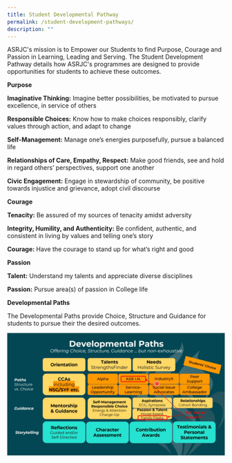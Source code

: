 ```yaml
---
title: Student Developmental Pathway
permalink: /student-development-pathways/
description: ""
---
```


ASRJC's mission is to Empower our Students to find Purpose, Courage and Passion in Learning, Leading and Serving. The Student Development Pathway details how ASRJC's programmes are designed to provide opportunities for students to achieve these outcomes.

**Purpose**

**Imaginative Thinking:** Imagine better possibilities, be motivated to pursue excellence, in service of others

**Responsible Choices:** Know how to make choices responsibly, clarify values through action, and adapt to change

**Self-Management:** Manage one’s energies purposefully, pursue a balanced life

**Relationships of Care, Empathy, Respect:** Make good friends, see and hold in regard others’ perspectives, support one another

**Civic Engagement:** Engage in stewardship of community, be positive towards injustice and grievance, adopt civil discourse

**Courage**

**Tenacity:** Be assured of my sources of tenacity amidst adversity

**Integrity, Humility, and Authenticity:** Be confident, authentic, and consistent in living by values and telling one’s story

**Courage:** Have the courage to stand up for what’s right and good

**Passion**

**Talent:** Understand my talents and appreciate diverse disciplines

**Passion:** Pursue area(s) of passion in College life

**Developmental Paths**

The Developmental Paths provide Choice, Structure and Guidance for students to pursue their the desired outcomes.

![](/images/SDT-Framework-1536x865.jpg)